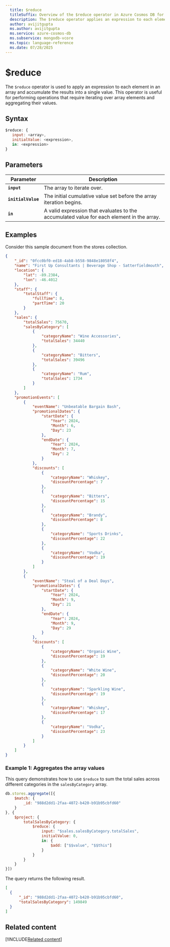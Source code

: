 ```yaml
---
  title: $reduce
  titleSuffix: Overview of the $reduce operator in Azure Cosmos DB for MongoDB (vCore)
  description: The $reduce operator applies an expression to each element in an array & accumulate result as single value.
  author: avijitgupta
  ms.author: avijitgupta
  ms.service: azure-cosmos-db
  ms.subservice: mongodb-vcore
  ms.topic: language-reference
  ms.date: 07/28/2025
---
```


# $reduce

The `$reduce` operator is used to apply an expression to each element in an array and accumulate the results into a single value. This operator is useful for performing operations that require iterating over array elements and aggregating their values.

## Syntax

```javascript
$reduce: {
   input: <array>,
   initialValue: <expression>,
   in: <expression>
}
```

## Parameters

| Parameter | Description |
| --- | --- |
| **`input`** | The array to iterate over. |
| **`initialValue`** | The initial cumulative value set before the array iteration begins. |
| **`in`** | A valid expression that evaluates to the accumulated value for each element in the array. |

## Examples

Consider this sample document from the stores collection.

```json
{
    "_id": "0fcc0bf0-ed18-4ab8-b558-9848e18058f4",
    "name": "First Up Consultants | Beverage Shop - Satterfieldmouth",
    "location": {
        "lat": -89.2384,
        "lon": -46.4012
    },
    "staff": {
        "totalStaff": {
            "fullTime": 8,
            "partTime": 20
        }
    },
    "sales": {
        "totalSales": 75670,
        "salesByCategory": [
            {
                "categoryName": "Wine Accessories",
                "totalSales": 34440
            },
            {
                "categoryName": "Bitters",
                "totalSales": 39496
            },
            {
                "categoryName": "Rum",
                "totalSales": 1734
            }
        ]
    },
    "promotionEvents": [
        {
            "eventName": "Unbeatable Bargain Bash",
            "promotionalDates": {
                "startDate": {
                    "Year": 2024,
                    "Month": 6,
                    "Day": 23
                },
                "endDate": {
                    "Year": 2024,
                    "Month": 7,
                    "Day": 2
                }
            },
            "discounts": [
                {
                    "categoryName": "Whiskey",
                    "discountPercentage": 7
                },
                {
                    "categoryName": "Bitters",
                    "discountPercentage": 15
                },
                {
                    "categoryName": "Brandy",
                    "discountPercentage": 8
                },
                {
                    "categoryName": "Sports Drinks",
                    "discountPercentage": 22
                },
                {
                    "categoryName": "Vodka",
                    "discountPercentage": 19
                }
            ]
        },
        {
            "eventName": "Steal of a Deal Days",
            "promotionalDates": {
                "startDate": {
                    "Year": 2024,
                    "Month": 9,
                    "Day": 21
                },
                "endDate": {
                    "Year": 2024,
                    "Month": 9,
                    "Day": 29
                }
            },
            "discounts": [
                {
                    "categoryName": "Organic Wine",
                    "discountPercentage": 19
                },
                {
                    "categoryName": "White Wine",
                    "discountPercentage": 20
                },
                {
                    "categoryName": "Sparkling Wine",
                    "discountPercentage": 19
                },
                {
                    "categoryName": "Whiskey",
                    "discountPercentage": 17
                },
                {
                    "categoryName": "Vodka",
                    "discountPercentage": 23
                }
            ]
        }
    ]
}
```

### Example 1: Aggregates the array values

This query demonstrates how to use `$reduce` to sum the total sales across different categories in the `salesByCategory` array.

```javascript
db.stores.aggregate([{
    $match: {
        _id: "988d2dd1-2faa-4072-b420-b91b95cbfd60"
    }
}, {
    $project: {
        totalSalesByCategory: {
            $reduce: {
                input: "$sales.salesByCategory.totalSales",
                initialValue: 0,
                in: {
                    $add: ["$$value", "$$this"]
                }
            }
        }
    }
}])
```

The query returns the following result.

```json
[
  {
      "_id": "988d2dd1-2faa-4072-b420-b91b95cbfd60",
      "totalSalesByCategory": 149849
  }
]
```

## Related content

[!INCLUDE[Related content](../includes/related-content.md)]
